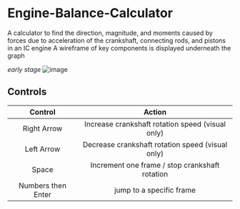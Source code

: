 # Engine-Balance-Calculator
A calculator to find the direction, magnitude, and moments caused by forces due to acceleration of the crankshaft, connecting rods, and pistons in an IC engine
A wireframe of key components is displayed underneath the graph

_early stage_
![image](https://github.com/rruuffuuss/Engine-Balance-Calculator/assets/70328797/0079e6f1-a5f2-47f8-996b-4196b4bbc94a)




## Controls
| Control | Action |
| :---: | :---: |
| Right Arrow | Increase crankshaft rotation speed (visual only) |
| Left Arrow | Decrease crankshaft rotation speed (visual only) |
| Space | Increment one frame / stop crankshaft rotation |
| Numbers then Enter | jump to a specific frame |

